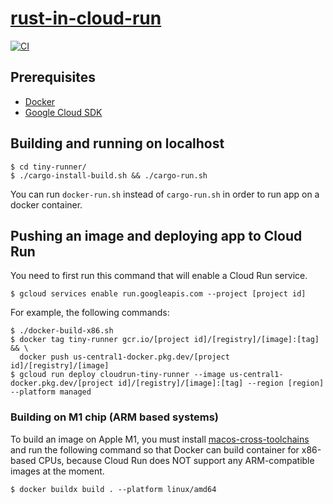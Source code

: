 # [rust-in-cloud-run](https://github.com/Crux-One/rust-in-cloud-run)

[![CI](https://github.com/Crux-One/rust-in-cloud-run/workflows/CI/badge.svg)](https://github.com/Crux-One/rust-in-cloud-run/actions?query=workflow%3ACI)


## Prerequisites
- [Docker](https://www.docker.com)
- [Google Cloud SDK](https://cloud.google.com/sdk/docs/install)

## Building and running on localhost
```
$ cd tiny-runner/
$ ./cargo-install-build.sh && ./cargo-run.sh
```

You can run `docker-run.sh` instead of `cargo-run.sh` in order to run app on a docker container.

## Pushing an image and deploying app to Cloud Run
You need to first run this command that will enable a Cloud Run service.
```
$ gcloud services enable run.googleapis.com --project [project id]
```

For example, the following commands:
```
$ ./docker-build-x86.sh
$ docker tag tiny-runner gcr.io/[project id]/[registry]/[image]:[tag] && \
  docker push us-central1-docker.pkg.dev/[project id]/[registry]/[image]
$ gcloud run deploy cloudrun-tiny-runner --image us-central1-docker.pkg.dev/[project id]/[registry]/[image]:[tag] --region [region] --platform managed
```

### Building on M1 chip (ARM based systems)
To build an image on Apple M1, you must install [macos-cross-toolchains](https://github.com/messense/homebrew-macos-cross-toolchains) and run the following command so that Docker can build container for x86-based CPUs, because Cloud Run does NOT support any ARM-compatible images at the moment.

```
$ docker buildx build . --platform linux/amd64
```
